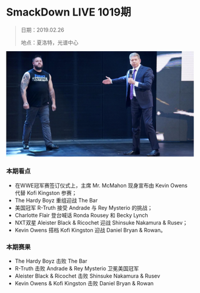# SmackDown LIVE 1019期

> 日期：2019.02.26
>
> 地点：夏洛特，光谱中心

![](head.jpg)

### 本期看点

- 在WWE冠军赛签订仪式上，主席 Mr. McMahon 现身宣布由 Kevin Owens 代替 Kofi Kingston 参赛；
- The Hardy Boyz 重组迎战 The Bar
- 美国冠军 R-Truth 接受 Andrade 与 Rey Mysterio 的挑战；
- Charlotte Flair 登台喊话 Ronda Rousey 和 Becky Lynch
- NXT双星 Aleister Black & Ricochet 迎战 Shinsuke Nakamura & Rusev；
- Kevin Owens 搭档 Kofi Kingston 迎战 Daniel Bryan & Rowan。

### 本期赛果

- The Hardy Boyz 击败 The Bar
- R-Truth 击败 Andrade & Rey Mysterio 卫冕美国冠军
- Aleister Black & Ricochet 击败 Shinsuke Nakamura & Rusev
- Kevin Owens & Kofi Kingston 击败 Daniel Bryan & Rowan